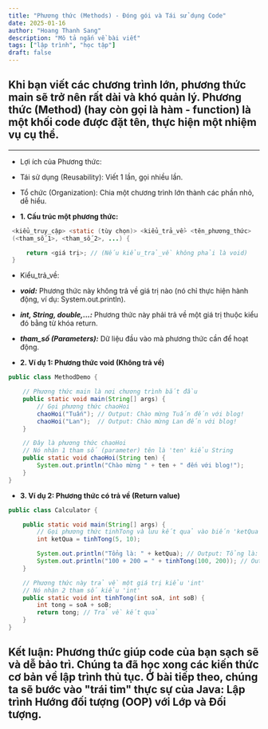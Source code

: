```yaml
---
title: "Phương thức (Methods) - Đóng gói và Tái sử dụng Code"
date: 2025-01-16
author: "Hoang Thanh Sang"
description: "Mô tả ngắn về bài viết"
tags: ["lập trình", "học tập"]
draft: false
---
```


<!--more-->

## **Khi bạn viết các chương trình lớn, phương thức main sẽ trở nên rất dài và khó quản lý. Phương thức (Method) (hay còn gọi là hàm - function) là một khối code được đặt tên, thực hiện một nhiệm vụ cụ thể.**

---

- Lợi ích của Phương thức:

* Tái sử dụng (Reusability): Viết 1 lần, gọi nhiều lần.

* Tổ chức (Organization): Chia một chương trình lớn thành các phần nhỏ, dễ hiểu.

- **1. Cấu trúc một phương thức:**

```java
 <kiểu_truy_cập> <static (tùy chọn)> <kiểu_trả_về> <tên_phương_thức>
 (<tham_số_1>, <tham_số_2>, ...) {

     return <giá trị>; // (Nếu kiểu_trả_về không phải là void)
 }

```

- Kiểu_trả_về:

- **_void:_** Phương thức này không trả về giá trị nào (nó chỉ thực hiện hành động, ví dụ: System.out.println).

- **_int, String, double,...:_** Phương thức này phải trả về một giá trị thuộc kiểu đó bằng từ khóa return.

- **_tham_số (Parameters):_** Dữ liệu đầu vào mà phương thức cần để hoạt động.

- **2. Ví dụ 1: Phương thức void (Không trả về)**

```java
public class MethodDemo {

    // Phương thức main là nơi chương trình bắt đầu
    public static void main(String[] args) {
        // Gọi phương thức chaoHoi
        chaoHoi("Tuấn"); // Output: Chào mừng Tuấn đến với blog!
        chaoHoi("Lan");  // Output: Chào mừng Lan đến với blog!
    }

    // Đây là phương thức chaoHoi
    // Nó nhận 1 tham số (parameter) tên là 'ten' kiểu String
    public static void chaoHoi(String ten) {
        System.out.println("Chào mừng " + ten + " đến với blog!");
    }
}
```

- **3. Ví dụ 2: Phương thức có trả về (Return value)**

```java
public class Calculator {

    public static void main(String[] args) {
        // Gọi phương thức tinhTong và lưu kết quả vào biến 'ketQua'
        int ketQua = tinhTong(5, 10);

        System.out.println("Tổng là: " + ketQua); // Output: Tổng là: 15
        System.out.println("100 + 200 = " + tinhTong(100, 200)); // Output: 100 + 200 = 300
    }

    // Phương thức này trả về một giá trị kiểu 'int'
    // Nó nhận 2 tham số kiểu 'int'
    public static void int tinhTong(int soA, int soB) {
        int tong = soA + soB;
        return tong; // Trả về kết quả
    }
}
```

## **Kết luận: Phương thức giúp code của bạn sạch sẽ và dễ bảo trì. Chúng ta đã học xong các kiến thức cơ bản về lập trình thủ tục. Ở bài tiếp theo, chúng ta sẽ bước vào "trái tim" thực sự của Java: Lập trình Hướng đối tượng (OOP) với Lớp và Đối tượng.**
